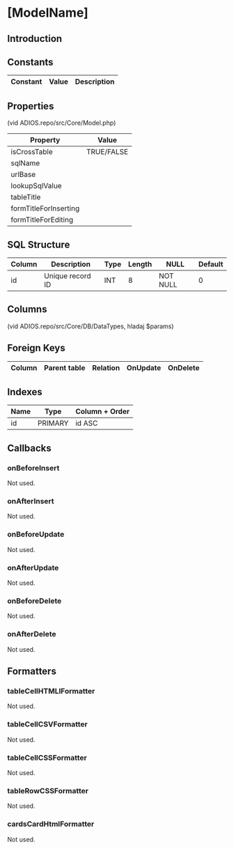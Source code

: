 # [ModelName]

## Introduction

## Constants

| Constant | Value | Description |
| - | - | - |

## Properties

(vid ADIOS.repo/src/Core/Model.php)

| Property | Value |
| - | - |
| isCrossTable | TRUE/FALSE |
| sqlName |  |
| urlBase |  |
| lookupSqlValue |  |
| tableTitle |  |
| formTitleForInserting |  |
| formTitleForEditing |  |

## SQL Structure

| Column | Description | Type | Length | NULL | Default |
| - | - | - | - | - | - |
| id | Unique record ID | INT | 8 | NOT NULL | 0 |

## Columns

(vid ADIOS.repo/src/Core/DB/DataTypes, hladaj $params)

## Foreign Keys

| Column | Parent table | Relation | OnUpdate | OnDelete |
| - | - | - | - | - |

## Indexes

| Name | Type | Column + Order |
| - | - | - |
| id | PRIMARY | id ASC |

## Callbacks

### onBeforeInsert

Not used.

### onAfterInsert

Not used.

### onBeforeUpdate

Not used.

### onAfterUpdate

Not used.

### onBeforeDelete

Not used.

### onAfterDelete

Not used.

## Formatters

### tableCellHTMLlFormatter

Not used.

### tableCellCSVFormatter

Not used.

### tableCellCSSFormatter

Not used.

### tableRowCSSFormatter

Not used.

### cardsCardHtmlFormatter

Not used.
